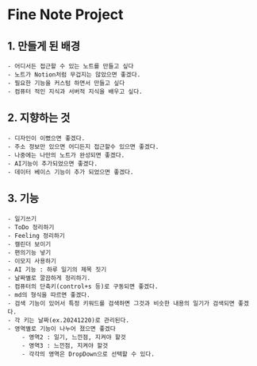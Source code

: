 # Fine Note Project
## 1. 만들게 된 배경
    - 어디서든 접근할 수 있는 노트를 만들고 싶다
    - 노트가 Notion처럼 무겁지는 않았으면 좋겠다.
    - 필요한 기능을 커스텀 하면서 만들고 싶다
    - 컴퓨터 적인 지식과 서버적 지식을 배우고 싶다.
## 2. 지향하는 것
    - 디자인이 이뻤으면 좋겠다.
    - 주소 정보만 있으면 어디든지 접근할수 있으면 좋겠다.
    - 나중에는 나만의 노트가 완성되면 좋겠다.
    - AI기능이 추가되었으면 좋겠다.
    - 데이터 베이스 기능이 추가 되었으면 좋겠다.
## 3. 기능
    - 일기쓰기
    - ToDo 정리하기
    - Feeling 정리하기
    - 캘린더 보이기
    - 편의기능 넣기
    - 이모지 사용하기
    - AI 기능 : 하루 일기의 제목 짓기
    - 날짜별로 깔끔하게 정리하기.
    - 컴퓨터의 단축키(control+s 등)로 구동되면 좋겠다.
    - md의 형식을 따르면 좋겠다.
    - 검색 기능이 있어서 특정 키워드를 검색하면 그것과 비슷한 내용의 일기가 검색되면 좋겠다.
    - 각 키는 날짜(ex.20241220)로 관리된다.
    - 영역별로 기능이 나누어 졌으면 좋겠다
        - 영역2 : 일기, 느낀점, 지켜야 할것
        - 영역3 : 느낀점, 지켜야 할것
        - 각각의 영역은 DropDown으로 선택할 수 있다.
    
    